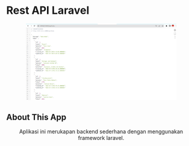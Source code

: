 # Rest API Laravel
<p align="center"><a href="https://laravel.com" target="_blank"><img src="https://github.com/RizkiR29/Rest-Laravel/blob/main/screenshoot/View.png" width="400"></a></p>

## About This App
<p align="center"> Aplikasi ini merukapan backend sederhana dengan menggunakan framework laravel.

</p>

